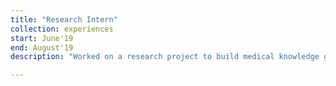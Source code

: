 ```yaml
---
title: "Research Intern"
collection: experiences
start: June'19
end: August'19
description: "Worked on a research project to build medical knowledge graph from pubmed publciation dataset."

---
```

